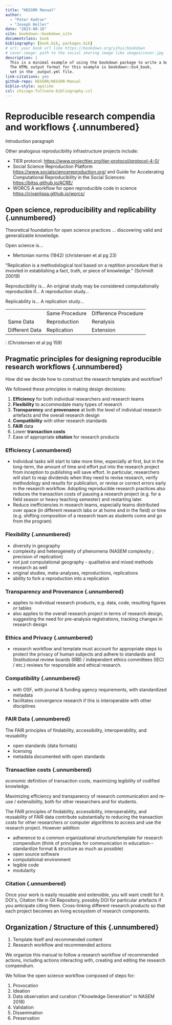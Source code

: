 ```yaml
--- 
title: "HEGSRR Manual"
author:
  - "Peter Kedron"
  - "Joseph Holler"
date: "2023-08-16"
site: bookdown::bookdown_site
documentclass: book
bibliography: [book.bib, packages.bib]
# url: your book url like https://bookdown.org/yihui/bookdown
# cover-image: path to the social sharing image like images/cover.jpg
description: |
  This is a minimal example of using the bookdown package to write a book.
  The HTML output format for this example is bookdown::bs4_book,
  set in the _output.yml file.
link-citations: yes
github-repo: HEGSRR/HEGSRR-Manual
biblio-style: apalike
csl: chicago-fullnote-bibliography.csl
---
```


# Reproducible research compendia and workflows {.unnumbered}

Introduction paragraph

Other analogous reproducibility infrastructure projects include:

- TIER protocol: https://www.projecttier.org/tier-protocol/protocol-4-0/
- Social Science Reproduction Platform https://www.socialsciencereproduction.org/ and Guide for Accelerating Computational Reproducibility in the Social Sciences: https://bitss.github.io/ACRE/
- WORCS A workflow for open reproducible code in science https://cjvanlissa.github.io/worcs/


## Open science, reproducibility and replicability {.unnumbered}

Theoretical foundation for open science practices ... discovering valid and generalizable knowledge.

Open science is...

-   Mertonian norms (1942) (christensen et al pg 23)

"Replication is a methodological tool based on a reptition procedure that is invovled in establishing a fact, truth, or piece of knowledge." (Schmidt 20019)

Reproducibility is... An original study may be considered computationally reproducible if... A reproduction study...

Replicability is... A replication study...

|                |                |                      |
|----------------|----------------|----------------------|
|                | Same Procedure | Difference Procedure |
| Same Data      | Reproduction   | Renalysis            |
| Different Data | Replication    | Extension            |

: (Christensen et al pg 159)

## Pragmatic principles for designing reproducible research workflows {.unnumbered}

How did we decide how to construct the research template and workflow?

We followed these principles in making design decisions:

1.  **Efficiency** for both individual researchers and research teams
2.  **Flexibility** to accommodate many types of research
3.  **Transparency** and **provenance** at both the level of individual research artefacts and the overall research design
4.  **Compatibility** with other research standards
5.  **FAIR** data
6.  Lower **transaction costs**
7.  Ease of appropriate **citation** for research products

### Efficiency {.unnumbered}

-   Individual tasks will start to take more time, especially at first, but in the long-term, the amount of time and effort put into the research project from inception to publishing will save effort. In particular, researchers will start to reap dividends when they need to revise research, verify methodology and results for publication, or revise or correct errors early in the research workflow. Adopting reproducible research practices also reduces the transaction costs of pausing a research project (e.g. for a field season or heavy teaching semester) and restarting later.
- Reduce inefficiencies in research teams, especially teams distributed over space (in different research labs or at home and in the field) or time (e.g. shifting composition of a research team as students come and go from the program)

### Flexibility {.unnumbered}

- diversity in geography
- complexity and heterogeneity of phenomena (NASEM complexity ; precision of replication)
- not just computational geography - qualitative and mixed methods research as well
- original studies, meta-analyses, reproductions, replications
- ability to fork a reproduction into a replication

### Transparency and Provenance {.unnumbered}

- applies to individual research products, e.g. data, code, resulting figures or tables
- also applies to the overall research project in terms of research design, suggesting the need for pre-analysis registrations, tracking changes in research design

### Ethics and Privacy {.unnumbered}

- research workflow and template must account for appropriate steps to protect the privacy of human subjects and adhere to standards and  (Institutional review boards (IRB) / independent ethics committees (IEC) / etc.) reviews for responsible and ethical research.

### Compatibility {.unnumbered}

- with OSF, with journal & funding agency requirements, with standardized metadata
- facilitates convergence research if this is interoperable with other disciplines

### FAIR Data {.unnumbered}

The FAIR principles of findability, accessibility, interoperability, and reusability

- open standards (data formats)
- licensing
- metadata documented with open standards

### Transaction costs {.unnumbered}

*economic* definition of transaction costs, maximizing legibility of codified knowledge.

Maximizing efficiency and transparency of research communication and re-use / extensibility, both for other researchers and for students.

The FAIR principles of findability, accessibility, interoperability, and reusability of FAIR data contribute substantially to reducing the transaction costs for other researchers or computer algorithms to access and use the research project. However addition

- adherence to a common organizational structure/template for research compendium (think of principles for communication in education-- standardize format & structure as much as possible)
- open source software
- computational environment
- legible code
- modularity

### Citation {.unnumbered}

Once your work is easily reusable and extensible, you will want credit for it.
DOI's, Citation file in Git Repository, possibly DOI for particular artefacts if you anticipate citing them.
Cross-linking different research products so that each project becomes an living ecosystem of research components.

## Organization / Structure of this {.unnumbered}

1. Template itself and recommended content
1. Research workflow and recommended actions

We organize this manual to follow a research workflow of recommended actions, including actions interacting with, creating and editing the research compendium.

We follow the open science workflow composed of steps for:

1. Provocation
1. Ideation
1. Data observation and curation ("Knowledge Generation" in NASEM 2018)
1. Validation
1. Dissemination
1. Preservation
